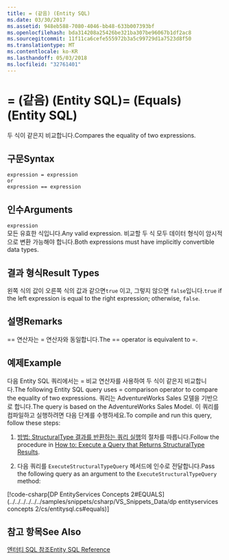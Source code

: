 ```yaml
---
title: = (같음) (Entity SQL)
ms.date: 03/30/2017
ms.assetid: 948eb588-7080-4046-bb48-633b007393bf
ms.openlocfilehash: bda314208a25426be321ba307be96067b1df2ac8
ms.sourcegitcommit: 11f11ca6cefe555972b3a5c99729d1a7523d8f50
ms.translationtype: MT
ms.contentlocale: ko-KR
ms.lasthandoff: 05/03/2018
ms.locfileid: "32761401"
---
```

# <a name="-equals-entity-sql"></a><span data-ttu-id="7d18d-102">= (같음) (Entity SQL)</span><span class="sxs-lookup"><span data-stu-id="7d18d-102">= (Equals) (Entity SQL)</span></span>
<span data-ttu-id="7d18d-103">두 식이 같은지 비교합니다.</span><span class="sxs-lookup"><span data-stu-id="7d18d-103">Compares the equality of two expressions.</span></span>  
  
## <a name="syntax"></a><span data-ttu-id="7d18d-104">구문</span><span class="sxs-lookup"><span data-stu-id="7d18d-104">Syntax</span></span>  
  
```  
expression = expression  
or   
expression == expression  
```  
  
## <a name="arguments"></a><span data-ttu-id="7d18d-105">인수</span><span class="sxs-lookup"><span data-stu-id="7d18d-105">Arguments</span></span>  
 `expression`  
 <span data-ttu-id="7d18d-106">모든 유효한 식입니다.</span><span class="sxs-lookup"><span data-stu-id="7d18d-106">Any valid expression.</span></span> <span data-ttu-id="7d18d-107">비교할 두 식 모두 데이터 형식이 암시적으로 변환 가능해야 합니다.</span><span class="sxs-lookup"><span data-stu-id="7d18d-107">Both expressions must have implicitly convertible data types.</span></span>  
  
## <a name="result-types"></a><span data-ttu-id="7d18d-108">결과 형식</span><span class="sxs-lookup"><span data-stu-id="7d18d-108">Result Types</span></span>  
 <span data-ttu-id="7d18d-109">왼쪽 식의 값이 오른쪽 식의 값과 같으면`true` 이고, 그렇지 않으면 `false`입니다.</span><span class="sxs-lookup"><span data-stu-id="7d18d-109">`true` if the left expression is equal to the right expression; otherwise, `false`.</span></span>  
  
## <a name="remarks"></a><span data-ttu-id="7d18d-110">설명</span><span class="sxs-lookup"><span data-stu-id="7d18d-110">Remarks</span></span>  
 <span data-ttu-id="7d18d-111">== 연산자는 = 연산자와 동일합니다.</span><span class="sxs-lookup"><span data-stu-id="7d18d-111">The == operator is equivalent to =.</span></span>  
  
## <a name="example"></a><span data-ttu-id="7d18d-112">예제</span><span class="sxs-lookup"><span data-stu-id="7d18d-112">Example</span></span>  
 <span data-ttu-id="7d18d-113">다음 Entity SQL 쿼리에서는 = 비교 연산자를 사용하여 두 식이 같은지 비교합니다.</span><span class="sxs-lookup"><span data-stu-id="7d18d-113">The following Entity SQL query uses = comparison operator to compare the equality of two expressions.</span></span> <span data-ttu-id="7d18d-114">쿼리는 AdventureWorks Sales 모델을 기반으로 합니다.</span><span class="sxs-lookup"><span data-stu-id="7d18d-114">The query is based on the AdventureWorks Sales Model.</span></span> <span data-ttu-id="7d18d-115">이 쿼리를 컴파일하고 실행하려면 다음 단계를 수행하세요.</span><span class="sxs-lookup"><span data-stu-id="7d18d-115">To compile and run this query, follow these steps:</span></span>  
  
1.  <span data-ttu-id="7d18d-116">[방법: StructuralType 결과를 반환하는 쿼리 실행](../../../../../../docs/framework/data/adonet/ef/how-to-execute-a-query-that-returns-structuraltype-results.md)의 절차를 따릅니다.</span><span class="sxs-lookup"><span data-stu-id="7d18d-116">Follow the procedure in [How to: Execute a Query that Returns StructuralType Results](../../../../../../docs/framework/data/adonet/ef/how-to-execute-a-query-that-returns-structuraltype-results.md).</span></span>  
  
2.  <span data-ttu-id="7d18d-117">다음 쿼리를 `ExecuteStructuralTypeQuery` 메서드에 인수로 전달합니다.</span><span class="sxs-lookup"><span data-stu-id="7d18d-117">Pass the following query as an argument to the `ExecuteStructuralTypeQuery` method:</span></span>  
  
 [!code-csharp[DP EntityServices Concepts 2#EQUALS](../../../../../../samples/snippets/csharp/VS_Snippets_Data/dp entityservices concepts 2/cs/entitysql.cs#equals)]  
  
## <a name="see-also"></a><span data-ttu-id="7d18d-118">참고 항목</span><span class="sxs-lookup"><span data-stu-id="7d18d-118">See Also</span></span>  
 [<span data-ttu-id="7d18d-119">엔터티 SQL 참조</span><span class="sxs-lookup"><span data-stu-id="7d18d-119">Entity SQL Reference</span></span>](../../../../../../docs/framework/data/adonet/ef/language-reference/entity-sql-reference.md)
